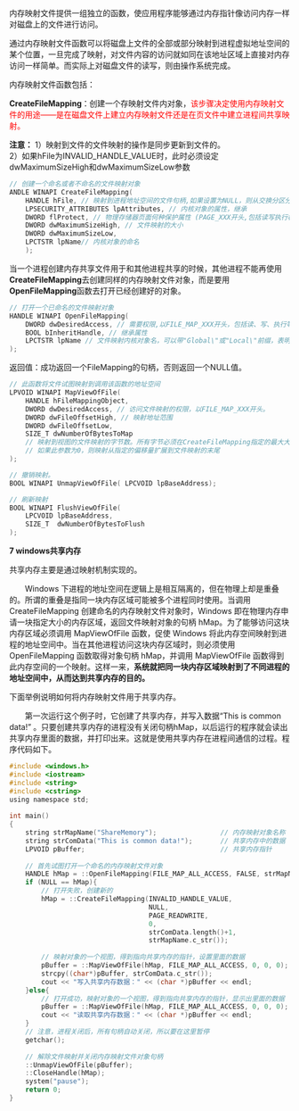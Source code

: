 内存映射文件提供一组独立的函数，使应用程序能够通过内存指针像访问内存一样对磁盘上的文件进行访问。

通过内存映射文件函数可以将磁盘上文件的全部或部分映射到进程虚拟地址空间的某个位置，一旦完成了映射，对文件内容的访问就如同在该地址区域上直接对内存访问一样简单。而实际上对磁盘文件的读写，则由操作系统完成。

内存映射文件函数包括：

**CreateFileMapping**：创建一个存映射文件内对象，<font color=red>该步骤决定使用内存映射文件的用途——是在磁盘文件上建立内存映射文件还是在页文件中建立进程间共享映射。</font>

**注意：**
1）映射到文件的文件映射的操作是同步更新到文件的。  
2）如果hFile为INVALID_HANDLE_VALUE时，此时必须设定dwMaximumSizeHigh和dwMaximumSizeLow参数

```c
// 创建一个命名或者不命名的文件映射对象
ANDLE WINAPI CreateFileMapping(
    HANDLE hFile, // 映射到进程地址空间的文件句柄,如果设置为NULL，则从交换分区分配空间
    LPSECURITY_ATTRIBUTES lpAttributes, // 内核对象的属性，继承
    DWORD flProtect, // 物理存储器页面何种保护属性 (PAGE_XXX开头,包括读写执行权限)
    DWORD dwMaximumSizeHigh, // 文件映射的大小
    DWORD dwMaximumSizeLow, 
    LPCTSTR lpName// 内核对象的命名
    );
```

当一个进程创建内存共享文件用于和其他进程共享的时候，其他进程不能再使用**CreateFileMapping**去创建同样的内存映射文件对象，而是要用**OpenFileMapping**函数去打开已经创建好的对象。

```c
// 打开一个已命名的文件映射对象
HANDLE WINAPI OpenFileMapping(
    DWORD dwDesiredAccess, // 需要权限,以FILE_MAP_XXX开头，包括读、写、执行等权限
    BOOL bInheritHandle, // 继承属性
    LPCTSTR lpName // 文件映射内核对象名，可以带"Global\"或"Local\"前缀，表明是在全局或会话名称空间中的对象
);
```

返回值：成功返回一个FileMapping的句柄，否则返回一个NULL值。

```c
// 此函数将文件试图映射到调用该函数的地址空间
LPVOID WINAPI MapViewOfFile(
    HANDLE hFileMappingObject, 
    DWORD dwDesiredAccess, // 访问文件映射的权限，以FILE_MAP_XXX开头。
    DWORD dwFileOffsetHigh, // 映射地址范围
    DWORD dwFileOffsetLow, 
    SIZE_T dwNumberOfBytesToMap
    // 映射到视图的文件映射的字节数。所有字节必须在CreateFileMapping指定的最大大小范围内。
    // 如果此参数为0，则映射从指定的偏移量扩展到文件映射的末尾
); 

// 撤销映射。
BOOL WINAPI UnmapViewOfFile( LPCVOID lpBaseAddress);

// 刷新映射
BOOL WINAPI FlushViewOfFile( 
    LPCVOID lpBaseAddress, 
    SIZE_T  dwNumberOfBytesToFlush
);
```

**7 windows共享内存**

共享内存主要是通过映射机制实现的。

　　Windows 下进程的地址空间在逻辑上是相互隔离的，但在物理上却是重叠的。所谓的重叠是指同一块内存区域可能被多个进程同时使用。当调用 CreateFileMapping 创建命名的内存映射文件对象时，Windows 即在物理内存申请一块指定大小的内存区域，返回文件映射对象的句柄 hMap。为了能够访问这块内存区域必须调用 MapViewOfFile 函数，促使 Windows 将此内存空间映射到进程的地址空间中。当在其他进程访问这块内存区域时，则必须使用OpenFileMapping 函数取得对象句柄 hMap，并调用 MapViewOfFile 函数得到此内存空间的一个映射。这样一来，**系统就把同一块内存区域映射到了不同进程的地址空间中，从而达到共享内存的目的。**

下面举例说明如何将内存映射文件用于共享内存。

　　第一次运行这个例子时，它创建了共享内存，并写入数据“This is common data!” 。只要创建共享内存的进程没有关闭句柄hMap，以后运行的程序就会读出共享内存里面的数据，并打印出来。这就是使用共享内存在进程间通信的过程。程序代码如下。

```c
#include <windows.h>
#include <iostream>
#include <string>
#include <cstring>
using namespace std;
 
int main()
{
    string strMapName("ShareMemory");                // 内存映射对象名称
    string strComData("This is common data!");       // 共享内存中的数据
    LPVOID pBuffer;                                  // 共享内存指针
 
    // 首先试图打开一个命名的内存映射文件对象  
    HANDLE hMap = ::OpenFileMapping(FILE_MAP_ALL_ACCESS, FALSE, strMapName.c_str());
    if (NULL == hMap){
        // 打开失败，创建新的
        hMap = ::CreateFileMapping(INVALID_HANDLE_VALUE,
                                   NULL,
                                   PAGE_READWRITE,
                                   0,
                                   strComData.length()+1,
                                   strMapName.c_str());
        
        // 映射对象的一个视图，得到指向共享内存的指针，设置里面的数据
        pBuffer = ::MapViewOfFile(hMap, FILE_MAP_ALL_ACCESS, 0, 0, 0);
        strcpy((char*)pBuffer, strComData.c_str());
        cout << "写入共享内存数据：" << (char *)pBuffer << endl;
    }else{    
        // 打开成功，映射对象的一个视图，得到指向共享内存的指针，显示出里面的数据
        pBuffer = ::MapViewOfFile(hMap, FILE_MAP_ALL_ACCESS, 0, 0, 0);
        cout << "读取共享内存数据：" << (char *)pBuffer << endl;
    }
    // 注意，进程关闭后，所有句柄自动关闭，所以要在这里暂停
    getchar();
    
    // 解除文件映射并关闭内存映射文件对象句柄
    ::UnmapViewOfFile(pBuffer);
    ::CloseHandle(hMap);
    system("pause");        
    return 0;
}
```